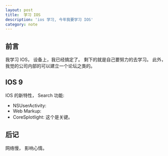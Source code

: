 ```yaml
---
layout: post
title:  学习 IOS
description: 'ios 学习, 今年我要学习 IOS'
category: note
---
```


## 前言

我学习 IOS， 设备上，我已经搞定了。 剩下的就是自己要努力的去学习。 此外，我觉的公司内部的可以建立一个论坛之类的。

## IOS 9

IOS 的新特性， Search 功能: 

* NSUserActivity: 
* Web Markup: 
* CoreSplotlight: 这个是关键。


## 后记

网络慢， 影响心情。

